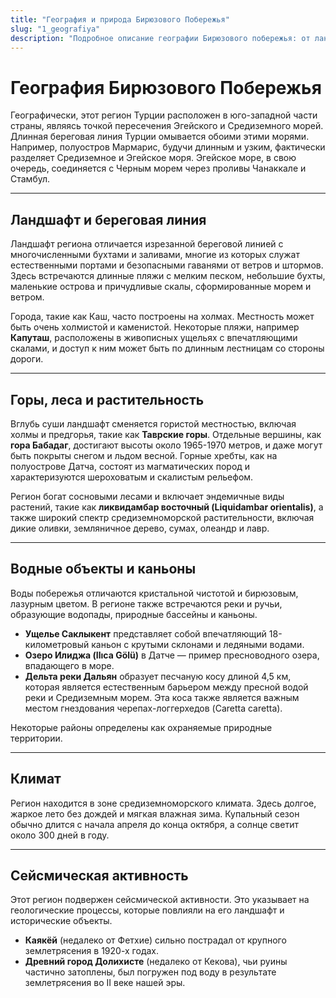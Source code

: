 ```yaml
---
title: "География и природа Бирюзового Побережья"
slug: "1_geografiya"
description: "Подробное описание географии Бирюзового побережья: от ландшафта и климата до сейсмической активности и уникальных природных объектов."
---
```


# География Бирюзового Побережья

Географически, этот регион Турции расположен в юго-западной части страны, являясь точкой пересечения Эгейского и Средиземного морей. Длинная береговая линия Турции омывается обоими этими морями. Например, полуостров Мармарис, будучи длинным и узким, фактически разделяет Средиземное и Эгейское моря. Эгейское море, в свою очередь, соединяется с Черным морем через проливы Чанаккале и Стамбул.

---

## Ландшафт и береговая линия

Ландшафт региона отличается изрезанной береговой линией с многочисленными бухтами и заливами, многие из которых служат естественными портами и безопасными гаванями от ветров и штормов. Здесь встречаются длинные пляжи с мелким песком, небольшие бухты, маленькие острова и причудливые скалы, сформированные морем и ветром.

Города, такие как Каш, часто построены на холмах. Местность может быть очень холмистой и каменистой. Некоторые пляжи, например **Капуташ**, расположены в живописных ущельях с впечатляющими скалами, и доступ к ним может быть по длинным лестницам со стороны дороги.

---

## Горы, леса и растительность

Вглубь суши ландшафт сменяется гористой местностью, включая холмы и предгорья, такие как **Таврские горы**. Отдельные вершины, как **гора Бабадаг**, достигают высоты около 1965-1970 метров, и даже могут быть покрыты снегом и льдом весной. Горные хребты, как на полуострове Датча, состоят из магматических пород и характеризуются шероховатым и скалистым рельефом.

Регион богат сосновыми лесами и включает эндемичные виды растений, такие как **ликвидамбар восточный (Liquidambar orientalis)**, а также широкий спектр средиземноморской растительности, включая дикие оливки, земляничное дерево, сумах, олеандр и лавр.

---

## Водные объекты и каньоны

Воды побережья отличаются кристальной чистотой и бирюзовым, лазурным цветом. В регионе также встречаются реки и ручьи, образующие водопады, природные бассейны и каньоны.

*   **Ущелье Саклыкент** представляет собой впечатляющий 18-километровый каньон с крутыми склонами и ледяными водами.
*   **Озеро Илиджа (Ilıca Gölü)** в Датче — пример пресноводного озера, впадающего в море.
*   **Дельта реки Дальян** образует песчаную косу длиной 4,5 км, которая является естественным барьером между пресной водой реки и Средиземным морем. Эта коса также является важным местом гнездования черепах-логгерхедов (Caretta caretta).

Некоторые районы определены как охраняемые природные территории.

---

## Климат

Регион находится в зоне средиземноморского климата. Здесь долгое, жаркое лето без дождей и мягкая влажная зима. Купальный сезон обычно длится с начала апреля до конца октября, а солнце светит около 300 дней в году.

---

## Сейсмическая активность

Этот регион подвержен сейсмической активности. Это указывает на геологические процессы, которые повлияли на его ландшафт и исторические объекты.

*   **Каякёй** (недалеко от Фетхие) сильно пострадал от крупного землетрясения в 1920-х годах.
*   **Древний город Долихисте** (недалеко от Кекова), чьи руины частично затоплены, был погружен под воду в результате землетрясения во II веке нашей эры. 